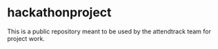 # hackathonproject
This is a public repository meant to be used by the attendtrack team for project work.
